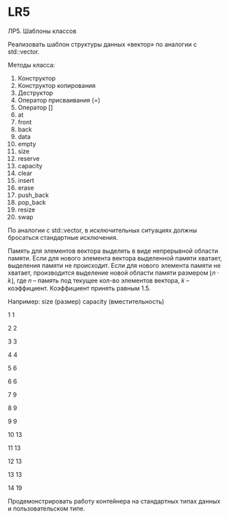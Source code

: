 # LR5
ЛР5. Шаблоны классов

Реализовать шаблон структуры данных «вектор» по аналогии с std::vector.

Методы класса:
1) Конструктор
2) Конструктор копирования
3) Деструктор
4) Оператор присваивания (=)
5) Оператор []
6) at
7) front
8) back
9) data
10) empty
11) size
12) reserve
13) capacity
14) clear
15) insert
16) erase
17) push_back
18) pop_back
19) resize
20) swap

По аналогии с std::vector, в исключительных ситуациях должны бросаться стандартные
исключения.

Память для элементов вектора выделять в виде непрерывной области памяти. Если для
нового элемента вектора выделенной памяти хватает, выделения памяти не происходит.
Если для нового элемента памяти не хватает, производится выделение новой области
памяти размером ⌊𝑛 ⋅ 𝑘⌋, где 𝑛 – память под текущее кол-во элементов вектора, 𝑘 –
коэффициент. Коэффициент принять равным 1.5.

Например:
size (размер) capacity (вместительность)

1             1

2             2

3             3

4             4

5             6

6             6

7             9

8             9

9             9

10            13

11            13

12            13

13            13

14            19

Продемонстрировать работу контейнера на стандартных типах данных и пользовательском
типе.
